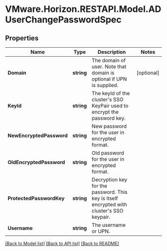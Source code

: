 # VMware.Horizon.RESTAPI.Model.ADUserChangePasswordSpec
## Properties

Name | Type | Description | Notes
------------ | ------------- | ------------- | -------------
**Domain** | **string** | The domain of user. Note that domain is optional if UPN is supplied. | [optional] 
**KeyId** | **string** | The keyId of the cluster&#39;s SSO KeyPair used to encrypt the password key. | 
**NewEncryptedPassword** | **string** | New password for the user in encrypted format. | 
**OldEncryptedPassword** | **string** | Old password for the user in encrypted format. | 
**ProtectedPasswordKey** | **string** | Decryption key for the password. This key is itself encrypted with cluster&#39;s SSO keypair. | 
**Username** | **string** | The username or UPN. | 

[[Back to Model list]](../README.md#documentation-for-models) [[Back to API list]](../README.md#documentation-for-api-endpoints) [[Back to README]](../README.md)

